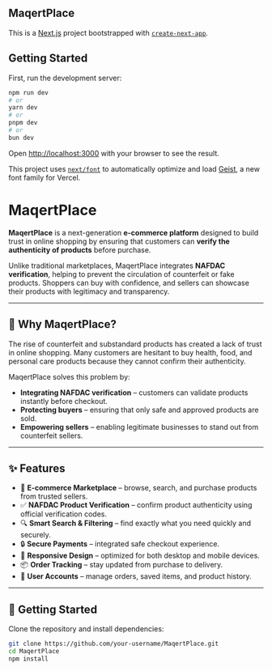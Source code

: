 ## MaqertPlace


This is a [Next.js](https://nextjs.org) project bootstrapped with [`create-next-app`](https://nextjs.org/docs/app/api-reference/cli/create-next-app).

## Getting Started

First, run the development server:

```bash
npm run dev
# or
yarn dev
# or
pnpm dev
# or
bun dev
```

Open [http://localhost:3000](http://localhost:3000) with your browser to see the result.


This project uses [`next/font`](https://nextjs.org/docs/app/building-your-application/optimizing/fonts) to automatically optimize and load [Geist](https://vercel.com/font), a new font family for Vercel.
# MaqertPlace

**MaqertPlace** is a next-generation **e-commerce platform** designed to build trust in online shopping by ensuring that customers can **verify the authenticity of products** before purchase.  

Unlike traditional marketplaces, MaqertPlace integrates **NAFDAC verification**, helping to prevent the circulation of counterfeit or fake products. Shoppers can buy with confidence, and sellers can showcase their products with legitimacy and transparency.  

---

## 🔎 Why MaqertPlace?

The rise of counterfeit and substandard products has created a lack of trust in online shopping. Many customers are hesitant to buy health, food, and personal care products because they cannot confirm their authenticity.  

MaqertPlace solves this problem by:  

- **Integrating NAFDAC verification** – customers can validate products instantly before checkout.  
- **Protecting buyers** – ensuring that only safe and approved products are sold.  
- **Empowering sellers** – enabling legitimate businesses to stand out from counterfeit sellers.  

---

## ✨ Features

- 🛒 **E-commerce Marketplace** – browse, search, and purchase products from trusted sellers.  
- ✅ **NAFDAC Product Verification** – confirm product authenticity using official verification codes.  
- 🔍 **Smart Search & Filtering** – find exactly what you need quickly and securely.  
- 🔒 **Secure Payments** – integrated safe checkout experience.  
- 📱 **Responsive Design** – optimized for both desktop and mobile devices.  
- 📦 **Order Tracking** – stay updated from purchase to delivery.  
- 👤 **User Accounts** – manage orders, saved items, and product history.  

---

## 🚀 Getting Started

Clone the repository and install dependencies:

```bash
git clone https://github.com/your-username/MaqertPlace.git
cd MaqertPlace
npm install

